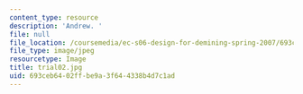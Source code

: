 ```yaml
---
content_type: resource
description: 'Andrew. '
file: null
file_location: /coursemedia/ec-s06-design-for-demining-spring-2007/693ceb6402ffbe9a3f644338b4d7c1ad_trial02.jpg
file_type: image/jpeg
resourcetype: Image
title: trial02.jpg
uid: 693ceb64-02ff-be9a-3f64-4338b4d7c1ad
---
```

